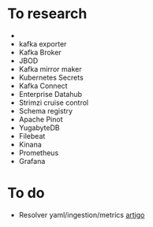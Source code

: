 # To research

-
- kafka exporter
- Kafka Broker
- JBOD
- Kafka mirror maker
- Kubernetes Secrets
- Kafka Connect
- Enterprise Datahub
- Strimzi cruise control
- Schema registry
- Apache Pinot
- YugabyteDB
- Filebeat
- Kinana
- Prometheus
- Grafana

# To do

- Resolver yaml/ingestion/metrics [artigo](https://blog.devgenius.io/kafka-on-kubernetes-using-strimzi-part-1-83d74564135e)
